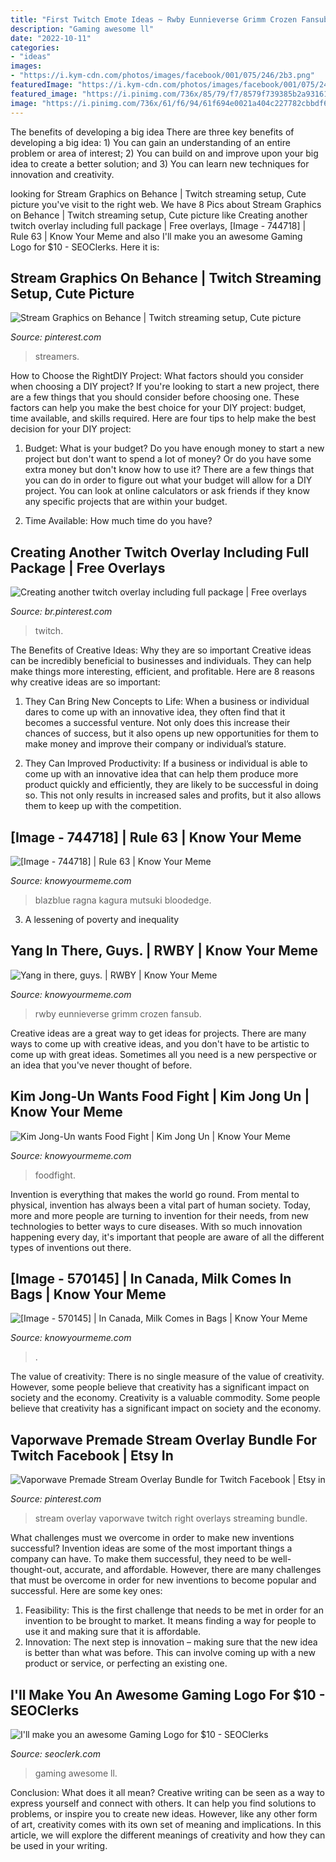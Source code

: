 ```yaml
---
title: "First Twitch Emote Ideas ~ Rwby Eunnieverse Grimm Crozen Fansub"
description: "Gaming awesome ll"
date: "2022-10-11"
categories:
- "ideas"
images:
- "https://i.kym-cdn.com/photos/images/facebook/001/075/246/2b3.png"
featuredImage: "https://i.kym-cdn.com/photos/images/facebook/001/075/246/2b3.png"
featured_image: "https://i.pinimg.com/736x/85/79/f7/8579f739385b2a931618ec920e92cddf.jpg"
image: "https://i.pinimg.com/736x/61/f6/94/61f694e0021a404c227782cbbdf6ad75.jpg"
---
```



The benefits of developing a big idea
There are three key benefits of developing a big idea: 1) You can gain an understanding of an entire problem or area of interest; 2) You can build on and improve upon your big idea to create a better solution; and 3) You can learn new techniques for innovation and creativity.

	

		
looking for Stream Graphics on Behance | Twitch streaming setup, Cute picture you've visit to the right web. We have 8 Pics about Stream Graphics on Behance | Twitch streaming setup, Cute picture like Creating another twitch overlay including full package | Free overlays, [Image - 744718] | Rule 63 | Know Your Meme and also I&#039;ll make you an awesome Gaming Logo for $10 - SEOClerks. Here it is:
		
    
## Stream Graphics On Behance | Twitch Streaming Setup, Cute Picture

<img loading=lazy src="https://i.pinimg.com/736x/85/79/f7/8579f739385b2a931618ec920e92cddf.jpg" onerror="this.onerror=null;this.src='https://tse3.mm.bing.net/th?id=OIP.np5FX0fhwnAjMHlTMdXQfQHaEK&amp;pid=15.1';" alt="Stream Graphics on Behance | Twitch streaming setup, Cute picture">

_Source: pinterest.com_

>streamers. 

	

How to Choose the RightDIY Project: What factors should you consider when choosing a DIY project?
If you're looking to start a new project, there are a few things that you should consider before choosing one. These factors can help you make the best choice for your DIY project: budget, time available, and skills required. Here are four tips to help make the best decision for your DIY project:
1. Budget: What is your budget? Do you have enough money to start a new project but don't want to spend a lot of money? Or do you have some extra money but don't know how to use it? There are a few things that you can do in order to figure out what your budget will allow for a DIY project. You can look at online calculators or ask friends if they know any specific projects that are within your budget.

2. Time Available: How much time do you have?

    
## Creating Another Twitch Overlay Including Full Package | Free Overlays

<img loading=lazy src="https://i.pinimg.com/736x/c9/08/b0/c908b0ac882d0680dc7430fa594dc175.jpg" onerror="this.onerror=null;this.src='https://tse2.mm.bing.net/th?id=OIP.b2plpRySEfkLa0lIzkmSTwHaFj&amp;pid=15.1';" alt="Creating another twitch overlay including full package | Free overlays">

_Source: br.pinterest.com_

>twitch. 

	

The Benefits of Creative Ideas: Why they are so important
Creative ideas can be incredibly beneficial to businesses and individuals. They can help make things more interesting, efficient, and profitable. Here are 8 reasons why creative ideas are so important:
1. They Can Bring New Concepts to Life: When a business or individual dares to come up with an innovative idea, they often find that it becomes a successful venture. Not only does this increase their chances of success, but it also opens up new opportunities for them to make money and improve their company or individual’s stature.

2. They Can Improved Productivity: If a business or individual is able to come up with an innovative idea that can help them produce more product quickly and efficiently, they are likely to be successful in doing so. This not only results in increased sales and profits, but it also allows them to keep up with the competition.


    
## [Image - 744718] | Rule 63 | Know Your Meme

<img loading=lazy src="http://i2.kym-cdn.com/photos/images/facebook/000/744/718/d06.png" onerror="this.onerror=null;this.src='https://tse2.mm.bing.net/th?id=OIP.f9bNlvGaHv96jI_1O0uJdwHaId&amp;pid=15.1';" alt="[Image - 744718] | Rule 63 | Know Your Meme">

_Source: knowyourmeme.com_

>blazblue ragna kagura mutsuki bloodedge. 

	

3. A lessening of poverty and inequality 

    
## Yang In There, Guys. | RWBY | Know Your Meme

<img loading=lazy src="https://i.kym-cdn.com/photos/images/facebook/001/075/246/2b3.png" onerror="this.onerror=null;this.src='https://tse1.mm.bing.net/th?id=OIP.ufSXHTlCzq6gyVptGVn8uwHaKX&amp;pid=15.1';" alt="Yang in there, guys. | RWBY | Know Your Meme">

_Source: knowyourmeme.com_

>rwby eunnieverse grimm crozen fansub. 

	

Creative ideas are a great way to get ideas for projects. There are many ways to come up with creative ideas, and you don't have to be artistic to come up with great ideas. Sometimes all you need is a new perspective or an idea that you've never thought of before.

    
## Kim Jong-Un Wants Food Fight | Kim Jong Un | Know Your Meme

<img loading=lazy src="http://i2.kym-cdn.com/photos/images/facebook/000/846/780/185.jpg" onerror="this.onerror=null;this.src='https://tse4.mm.bing.net/th?id=OIP.za1QmOgQX020nr-Y8qz7bwHaEl&amp;pid=15.1';" alt="Kim Jong-Un wants Food Fight | Kim Jong Un | Know Your Meme">

_Source: knowyourmeme.com_

>foodfight. 

	

Invention is everything that makes the world go round. From mental to physical, invention has always been a vital part of human society. Today, more and more people are turning to invention for their needs, from new technologies to better ways to cure diseases. With so much innovation happening every day, it's important that people are aware of all the different types of inventions out there.

    
## [Image - 570145] | In Canada, Milk Comes In Bags | Know Your Meme

<img loading=lazy src="http://i1.kym-cdn.com/photos/images/facebook/000/570/145/d4a.png" onerror="this.onerror=null;this.src='https://tse1.mm.bing.net/th?id=OIP.l_asbPpzH3CS6ist5FjhPwHaFb&amp;pid=15.1';" alt="[Image - 570145] | In Canada, Milk Comes in Bags | Know Your Meme">

_Source: knowyourmeme.com_

>. 

	

The value of creativity: There is no single measure of the value of creativity. However, some people believe that creativity has a significant impact on society and the economy.
Creativity is a valuable commodity. Some people believe that creativity has a significant impact on society and the economy.

    
## Vaporwave Premade Stream Overlay Bundle For Twitch Facebook | Etsy In

<img loading=lazy src="https://i.pinimg.com/736x/61/f6/94/61f694e0021a404c227782cbbdf6ad75.jpg" onerror="this.onerror=null;this.src='https://tse3.mm.bing.net/th?id=OIP.2W57kzhGhhplyYlk-B0NPwHaEK&amp;pid=15.1';" alt="Vaporwave Premade Stream Overlay Bundle for Twitch Facebook | Etsy in">

_Source: pinterest.com_

>stream overlay vaporwave twitch right overlays streaming bundle. 

	

What challenges must we overcome in order to make new inventions successful?
Invention ideas are some of the most important things a company can have. To make them successful, they need to be well-thought-out, accurate, and affordable. However, there are many challenges that must be overcome in order for new inventions to become popular and successful. Here are some key ones:
1. Feasibility: This is the first challenge that needs to be met in order for an invention to be brought to market. It means finding a way for people to use it and making sure that it is affordable.
2. Innovation: The next step is innovation – making sure that the new idea is better than what was before. This can involve coming up with a new product or service, or perfecting an existing one. 
    
## I&#039;ll Make You An Awesome Gaming Logo For $10 - SEOClerks

<img loading=lazy src="https://www.seoclerk.com/pics/000/800/634/2caf8529427f8cefdc961fb5d6d635f4.jpg" onerror="this.onerror=null;this.src='https://tse1.mm.bing.net/th?id=OIP.LK-FKUJ_jO_clh-11tY19AHaHQ&amp;pid=15.1';" alt="I&#039;ll make you an awesome Gaming Logo for $10 - SEOClerks">

_Source: seoclerk.com_

>gaming awesome ll. 

	

Conclusion: What does it all mean?
Creative writing can be seen as a way to express yourself and connect with others. It can help you find solutions to problems, or inspire you to create new ideas. However, like any other form of art, creativity comes with its own set of meaning and implications. In this article, we will explore the different meanings of creativity and how they can be used in your writing.

